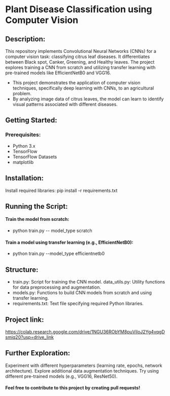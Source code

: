# Plant Disease Classification using Computer Vision

## Description:

This repository implements Convolutional Neural Networks (CNNs) for a computer vision task: classifying citrus leaf diseases. It differentiates between Black spot, Canker, Greening, and Healthy leaves. The project explores training a CNN from scratch and utilizing transfer learning with pre-trained models like EfficientNetB0 and VGG16.
- This project demonstrates the application of computer vision techniques, specifically deep learning with CNNs, to an agricultural problem.
- By analyzing image data of citrus leaves, the model can learn to identify visual patterns associated with different diseases.

## Getting Started:
### Prerequisites:

- Python 3.x
- TensorFlow
- TensorFlow Datasets
- matplotlib

## Installation:

Install required libraries: pip install -r requirements.txt
## Running the Script:

#### Train the model from scratch: 
- python train.py -- model_type scratch
#### Train a model using transfer learning (e.g., EfficientNetB0):
- python train.py --model_type efficientnetb0
## Structure:
- train.py: Script for training the CNN model.
data_utils.py: Utility functions for data preprocessing and augmentation.
- models.py: Functions to build CNN models from scratch and using transfer learning.
- requirements.txt: Text file specifying required Python libraries.
## Project link:
https://colab.research.google.com/drive/1NGU36RObYM8puViloJ2Yg4vqgDsmiq20?usp=drive_link
## Further Exploration:

Experiment with different hyperparameters (learning rate, epochs, network architecture).
Explore additional data augmentation techniques.
Try using different pre-trained models (e.g., VGG16, ResNet50).
#### Feel free to contribute to this project by creating pull requests!
